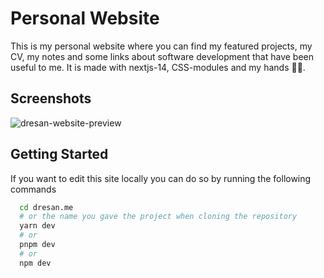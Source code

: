 # Personal Website

This is my personal website where you can find my featured projects, my CV, my notes and some links about software development that have been useful to me.
It is made with nextjs-14, CSS-modules and my hands 🤌🏻.

## Screenshots

![dresan-website-preview](https://github.com/dresandev/dresan.me/assets/79766563/beada32d-ef99-4255-8aed-f330029e897a)

## Getting Started

If you want to edit this site locally you can do so by running the following commands

```bash
  cd dresan.me
  # or the name you gave the project when cloning the repository
  yarn dev
  # or
  pnpm dev
  # or
  npm dev
```

